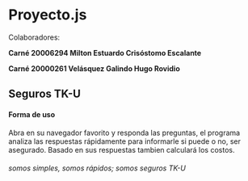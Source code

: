 # Proyecto.js



Colaboradores:

**Carné 20006294
Milton Estuardo Crisóstomo Escalante**

**Carné 20000261
Velásquez Galindo Hugo Rovidio**


## Seguros TK-U

#### Forma de uso

Abra en su navegador favorito y responda las preguntas,
el programa analiza las respuestas rápidamente para informarle 
si puede o no, ser asegurado.
Basado en sus respuestas tambien calculará los costos.

###### somos simples, somos rápidos; somos seguros TK-U
